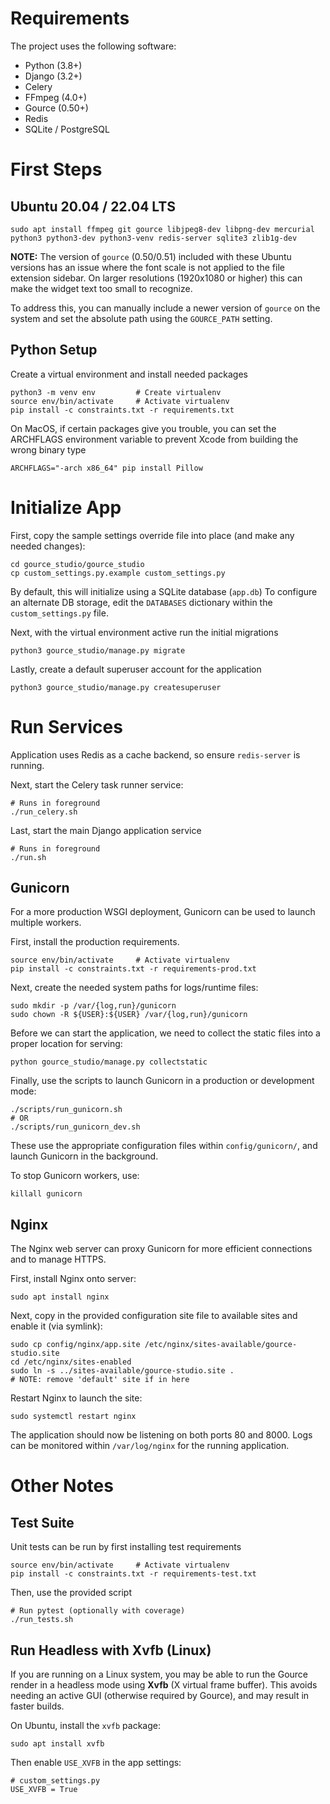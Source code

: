 Requirements
=================

The project uses the following software:

- Python (3.8+)
- Django (3.2+)
- Celery
- FFmpeg (4.0+)
- Gource (0.50+)
- Redis
- SQLite / PostgreSQL


First Steps
=================

Ubuntu 20.04 / 22.04 LTS
------------------------

    sudo apt install ffmpeg git gource libjpeg8-dev libpng-dev mercurial python3 python3-dev python3-venv redis-server sqlite3 zlib1g-dev

**NOTE:** The version of `gource` (0.50/0.51) included with these Ubuntu versions has
an issue where the font scale is not applied to the file extension sidebar.  On larger
resolutions (1920x1080 or higher) this can make the widget text too small to recognize.

To address this, you can manually include a newer version of ``gource`` on the system
and set the absolute path using the ``GOURCE_PATH`` setting.


Python Setup
-----------------

Create a virtual environment and install needed packages

    python3 -m venv env         # Create virtualenv
    source env/bin/activate     # Activate virtualenv
    pip install -c constraints.txt -r requirements.txt

On MacOS, if certain packages give you trouble, you can set the ARCHFLAGS
environment variable to prevent Xcode from building the wrong binary type

    ARCHFLAGS="-arch x86_64" pip install Pillow


Initialize App
=================

First, copy the sample settings override file into place (and make any needed changes):

    cd gource_studio/gource_studio
    cp custom_settings.py.example custom_settings.py

By default, this will initialize using a SQLite database (`app.db`)
To configure an alternate DB storage, edit the `DATABASES` dictionary
within the `custom_settings.py` file.

Next, with the virtual environment active run the initial migrations

    python3 gource_studio/manage.py migrate

Lastly, create a default superuser account for the application

    python3 gource_studio/manage.py createsuperuser


Run Services
==================

Application uses Redis as a cache backend, so ensure `redis-server` is running.

Next, start the Celery task runner service:

    # Runs in foreground
    ./run_celery.sh

Last, start the main Django application service

    # Runs in foreground
    ./run.sh


Gunicorn
----------------------------------

For a more production WSGI deployment, Gunicorn can be used to launch multiple workers.

First, install the production requirements.

    source env/bin/activate     # Activate virtualenv
    pip install -c constraints.txt -r requirements-prod.txt

Next, create the needed system paths for logs/runtime files:

    sudo mkdir -p /var/{log,run}/gunicorn
    sudo chown -R ${USER}:${USER} /var/{log,run}/gunicorn

Before we can start the application, we need to collect the static files
into a proper location for serving:

    python gource_studio/manage.py collectstatic

Finally, use the scripts to launch Gunicorn in a production or development mode:

    ./scripts/run_gunicorn.sh
    # OR
    ./scripts/run_gunicorn_dev.sh

These use the appropriate configuration files within `config/gunicorn/`,
and launch Gunicorn in the background.

To stop Gunicorn workers, use:

    killall gunicorn


Nginx
----------------------------------

The Nginx web server can proxy Gunicorn for more efficient connections and to manage HTTPS.

First, install Nginx onto server:

    sudo apt install nginx

Next, copy in the provided configuration site file to available sites and enable it (via symlink):

    sudo cp config/nginx/app.site /etc/nginx/sites-available/gource-studio.site
    cd /etc/nginx/sites-enabled
    sudo ln -s ../sites-available/gource-studio.site .
    # NOTE: remove 'default' site if in here

Restart Nginx to launch the site:

    sudo systemctl restart nginx

The application should now be listening on both ports 80 and 8000.
Logs can be monitored within `/var/log/nginx` for the running application.


Other Notes
==================

Test Suite
----------------------------------

Unit tests can be run by first installing test requirements

    source env/bin/activate     # Activate virtualenv
    pip install -c constraints.txt -r requirements-test.txt

Then, use the provided script

    # Run pytest (optionally with coverage)
    ./run_tests.sh


Run Headless with Xvfb (Linux)
----------------------------------

If you are running on a Linux system, you may be able to run the Gource render
in a headless mode using **Xvfb** (X virtual frame buffer).  This avoids needing
an active GUI (otherwise required by Gource), and may result in faster builds.

On Ubuntu, install the `xvfb` package:

    sudo apt install xvfb

Then enable `USE_XVFB` in the app settings:

    # custom_settings.py
    USE_XVFB = True

